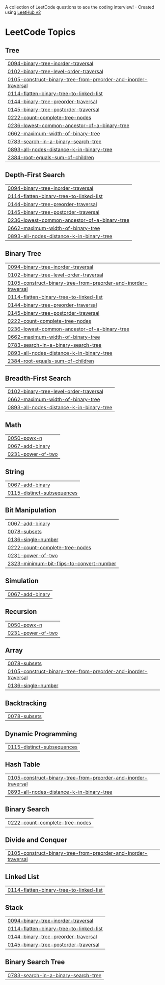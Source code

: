 A collection of LeetCode questions to ace the coding interview! - Created using [LeetHub v2](https://github.com/arunbhardwaj/LeetHub-2.0)
<!---LeetCode Topics Start-->
# LeetCode Topics
## Tree
|  |
| ------- |
| [0094-binary-tree-inorder-traversal](https://github.com/DarkImpact1/Leetcode/tree/master/0094-binary-tree-inorder-traversal) |
| [0102-binary-tree-level-order-traversal](https://github.com/DarkImpact1/Leetcode/tree/master/0102-binary-tree-level-order-traversal) |
| [0105-construct-binary-tree-from-preorder-and-inorder-traversal](https://github.com/DarkImpact1/Leetcode/tree/master/0105-construct-binary-tree-from-preorder-and-inorder-traversal) |
| [0114-flatten-binary-tree-to-linked-list](https://github.com/DarkImpact1/Leetcode/tree/master/0114-flatten-binary-tree-to-linked-list) |
| [0144-binary-tree-preorder-traversal](https://github.com/DarkImpact1/Leetcode/tree/master/0144-binary-tree-preorder-traversal) |
| [0145-binary-tree-postorder-traversal](https://github.com/DarkImpact1/Leetcode/tree/master/0145-binary-tree-postorder-traversal) |
| [0222-count-complete-tree-nodes](https://github.com/DarkImpact1/Leetcode/tree/master/0222-count-complete-tree-nodes) |
| [0236-lowest-common-ancestor-of-a-binary-tree](https://github.com/DarkImpact1/Leetcode/tree/master/0236-lowest-common-ancestor-of-a-binary-tree) |
| [0662-maximum-width-of-binary-tree](https://github.com/DarkImpact1/Leetcode/tree/master/0662-maximum-width-of-binary-tree) |
| [0783-search-in-a-binary-search-tree](https://github.com/DarkImpact1/Leetcode/tree/master/0783-search-in-a-binary-search-tree) |
| [0893-all-nodes-distance-k-in-binary-tree](https://github.com/DarkImpact1/Leetcode/tree/master/0893-all-nodes-distance-k-in-binary-tree) |
| [2384-root-equals-sum-of-children](https://github.com/DarkImpact1/Leetcode/tree/master/2384-root-equals-sum-of-children) |
## Depth-First Search
|  |
| ------- |
| [0094-binary-tree-inorder-traversal](https://github.com/DarkImpact1/Leetcode/tree/master/0094-binary-tree-inorder-traversal) |
| [0114-flatten-binary-tree-to-linked-list](https://github.com/DarkImpact1/Leetcode/tree/master/0114-flatten-binary-tree-to-linked-list) |
| [0144-binary-tree-preorder-traversal](https://github.com/DarkImpact1/Leetcode/tree/master/0144-binary-tree-preorder-traversal) |
| [0145-binary-tree-postorder-traversal](https://github.com/DarkImpact1/Leetcode/tree/master/0145-binary-tree-postorder-traversal) |
| [0236-lowest-common-ancestor-of-a-binary-tree](https://github.com/DarkImpact1/Leetcode/tree/master/0236-lowest-common-ancestor-of-a-binary-tree) |
| [0662-maximum-width-of-binary-tree](https://github.com/DarkImpact1/Leetcode/tree/master/0662-maximum-width-of-binary-tree) |
| [0893-all-nodes-distance-k-in-binary-tree](https://github.com/DarkImpact1/Leetcode/tree/master/0893-all-nodes-distance-k-in-binary-tree) |
## Binary Tree
|  |
| ------- |
| [0094-binary-tree-inorder-traversal](https://github.com/DarkImpact1/Leetcode/tree/master/0094-binary-tree-inorder-traversal) |
| [0102-binary-tree-level-order-traversal](https://github.com/DarkImpact1/Leetcode/tree/master/0102-binary-tree-level-order-traversal) |
| [0105-construct-binary-tree-from-preorder-and-inorder-traversal](https://github.com/DarkImpact1/Leetcode/tree/master/0105-construct-binary-tree-from-preorder-and-inorder-traversal) |
| [0114-flatten-binary-tree-to-linked-list](https://github.com/DarkImpact1/Leetcode/tree/master/0114-flatten-binary-tree-to-linked-list) |
| [0144-binary-tree-preorder-traversal](https://github.com/DarkImpact1/Leetcode/tree/master/0144-binary-tree-preorder-traversal) |
| [0145-binary-tree-postorder-traversal](https://github.com/DarkImpact1/Leetcode/tree/master/0145-binary-tree-postorder-traversal) |
| [0222-count-complete-tree-nodes](https://github.com/DarkImpact1/Leetcode/tree/master/0222-count-complete-tree-nodes) |
| [0236-lowest-common-ancestor-of-a-binary-tree](https://github.com/DarkImpact1/Leetcode/tree/master/0236-lowest-common-ancestor-of-a-binary-tree) |
| [0662-maximum-width-of-binary-tree](https://github.com/DarkImpact1/Leetcode/tree/master/0662-maximum-width-of-binary-tree) |
| [0783-search-in-a-binary-search-tree](https://github.com/DarkImpact1/Leetcode/tree/master/0783-search-in-a-binary-search-tree) |
| [0893-all-nodes-distance-k-in-binary-tree](https://github.com/DarkImpact1/Leetcode/tree/master/0893-all-nodes-distance-k-in-binary-tree) |
| [2384-root-equals-sum-of-children](https://github.com/DarkImpact1/Leetcode/tree/master/2384-root-equals-sum-of-children) |
## Breadth-First Search
|  |
| ------- |
| [0102-binary-tree-level-order-traversal](https://github.com/DarkImpact1/Leetcode/tree/master/0102-binary-tree-level-order-traversal) |
| [0662-maximum-width-of-binary-tree](https://github.com/DarkImpact1/Leetcode/tree/master/0662-maximum-width-of-binary-tree) |
| [0893-all-nodes-distance-k-in-binary-tree](https://github.com/DarkImpact1/Leetcode/tree/master/0893-all-nodes-distance-k-in-binary-tree) |
## Math
|  |
| ------- |
| [0050-powx-n](https://github.com/DarkImpact1/Leetcode/tree/master/0050-powx-n) |
| [0067-add-binary](https://github.com/DarkImpact1/Leetcode/tree/master/0067-add-binary) |
| [0231-power-of-two](https://github.com/DarkImpact1/Leetcode/tree/master/0231-power-of-two) |
## String
|  |
| ------- |
| [0067-add-binary](https://github.com/DarkImpact1/Leetcode/tree/master/0067-add-binary) |
| [0115-distinct-subsequences](https://github.com/DarkImpact1/Leetcode/tree/master/0115-distinct-subsequences) |
## Bit Manipulation
|  |
| ------- |
| [0067-add-binary](https://github.com/DarkImpact1/Leetcode/tree/master/0067-add-binary) |
| [0078-subsets](https://github.com/DarkImpact1/Leetcode/tree/master/0078-subsets) |
| [0136-single-number](https://github.com/DarkImpact1/Leetcode/tree/master/0136-single-number) |
| [0222-count-complete-tree-nodes](https://github.com/DarkImpact1/Leetcode/tree/master/0222-count-complete-tree-nodes) |
| [0231-power-of-two](https://github.com/DarkImpact1/Leetcode/tree/master/0231-power-of-two) |
| [2323-minimum-bit-flips-to-convert-number](https://github.com/DarkImpact1/Leetcode/tree/master/2323-minimum-bit-flips-to-convert-number) |
## Simulation
|  |
| ------- |
| [0067-add-binary](https://github.com/DarkImpact1/Leetcode/tree/master/0067-add-binary) |
## Recursion
|  |
| ------- |
| [0050-powx-n](https://github.com/DarkImpact1/Leetcode/tree/master/0050-powx-n) |
| [0231-power-of-two](https://github.com/DarkImpact1/Leetcode/tree/master/0231-power-of-two) |
## Array
|  |
| ------- |
| [0078-subsets](https://github.com/DarkImpact1/Leetcode/tree/master/0078-subsets) |
| [0105-construct-binary-tree-from-preorder-and-inorder-traversal](https://github.com/DarkImpact1/Leetcode/tree/master/0105-construct-binary-tree-from-preorder-and-inorder-traversal) |
| [0136-single-number](https://github.com/DarkImpact1/Leetcode/tree/master/0136-single-number) |
## Backtracking
|  |
| ------- |
| [0078-subsets](https://github.com/DarkImpact1/Leetcode/tree/master/0078-subsets) |
## Dynamic Programming
|  |
| ------- |
| [0115-distinct-subsequences](https://github.com/DarkImpact1/Leetcode/tree/master/0115-distinct-subsequences) |
## Hash Table
|  |
| ------- |
| [0105-construct-binary-tree-from-preorder-and-inorder-traversal](https://github.com/DarkImpact1/Leetcode/tree/master/0105-construct-binary-tree-from-preorder-and-inorder-traversal) |
| [0893-all-nodes-distance-k-in-binary-tree](https://github.com/DarkImpact1/Leetcode/tree/master/0893-all-nodes-distance-k-in-binary-tree) |
## Binary Search
|  |
| ------- |
| [0222-count-complete-tree-nodes](https://github.com/DarkImpact1/Leetcode/tree/master/0222-count-complete-tree-nodes) |
## Divide and Conquer
|  |
| ------- |
| [0105-construct-binary-tree-from-preorder-and-inorder-traversal](https://github.com/DarkImpact1/Leetcode/tree/master/0105-construct-binary-tree-from-preorder-and-inorder-traversal) |
## Linked List
|  |
| ------- |
| [0114-flatten-binary-tree-to-linked-list](https://github.com/DarkImpact1/Leetcode/tree/master/0114-flatten-binary-tree-to-linked-list) |
## Stack
|  |
| ------- |
| [0094-binary-tree-inorder-traversal](https://github.com/DarkImpact1/Leetcode/tree/master/0094-binary-tree-inorder-traversal) |
| [0114-flatten-binary-tree-to-linked-list](https://github.com/DarkImpact1/Leetcode/tree/master/0114-flatten-binary-tree-to-linked-list) |
| [0144-binary-tree-preorder-traversal](https://github.com/DarkImpact1/Leetcode/tree/master/0144-binary-tree-preorder-traversal) |
| [0145-binary-tree-postorder-traversal](https://github.com/DarkImpact1/Leetcode/tree/master/0145-binary-tree-postorder-traversal) |
## Binary Search Tree
|  |
| ------- |
| [0783-search-in-a-binary-search-tree](https://github.com/DarkImpact1/Leetcode/tree/master/0783-search-in-a-binary-search-tree) |
<!---LeetCode Topics End-->